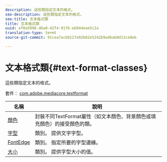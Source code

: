 ```yaml
---
description: 這些類指定文本的格式。
seo-description: 這些類指定文本的格式。
seo-title: 文本格式類
title: 文本格式類
uuid: ef0a5098-d6a0-42f4-91f6-eb944eae5c2a
translation-type: tm+mt
source-git-commit: 91cea7acb8127e02b82e5242b9ad6ab0d12ce0eb

---
```



# 文本格式類{#text-format-classes}

這些類指定文本的格式。

套件： [com.adobe.mediacore.textformat](https://help.adobe.com/en_US/primetime/api/psdk/asdoc-dhls_1.4/com/adobe/mediacore/textformat/package-detail.html)

| 名稱 | 說明 |
|---|---|
| [顏色](https://help.adobe.com/en_US/primetime/api/psdk/asdoc-dhls_1.4/com/adobe/mediacore/textformat/Color.html) | 封裝不同TextFormat屬性（如文本顏色、背景顏色或填充顏色）的接受顏色的類。 |
| [字型](https://help.adobe.com/en_US/primetime/api/psdk/asdoc-dhls_1.4/com/adobe/mediacore/textformat/Font.html) | 類別。 提供文字字型。 |
| [FontEdge](https://help.adobe.com/en_US/primetime/api/psdk/asdoc-dhls_1.4/com/adobe/mediacore/textformat/FontEdge.html) | 類別。 指定所要的字型邊緣。 |
| [大小](https://help.adobe.com/en_US/primetime/api/psdk/asdoc-dhls_1.4/com/adobe/mediacore/textformat/Size.html) | 類別。 提供字型大小的值。 |

